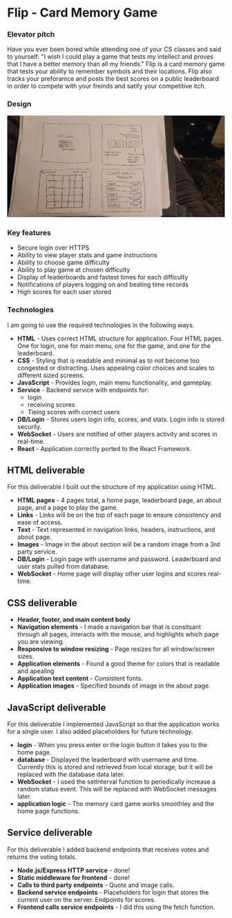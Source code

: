 # Flip - Card Memory Game

### Elevator pitch

Have you ever been bored while attending one of your CS classes and said to yourself: "I wish I could play a game that tests my intellect and proves that I have a better memory than all my friends." Flip is a card memory game that tests your ability to remember symbols and their locations. Flip also tracks your preforamce and posts the best scores on a public leaderboard in order to compete with your freinds and satify your competitive itch.

### Design

![Mock](flipDesignDiagram.jpg)

### Key features

- Secure login over HTTPS
- Ability to view player stats and game instructions
- Ability to choose game difficulty
- Ability to play game at chosen difficulty
- Display of leaderboards and fastest times for each difficulty
- Notifications of players logging on and beating time records
- High scores for each user stored

### Technologies

I am going to use the required technologies in the following ways.

- **HTML** - Uses correct HTML structure for application. Four HTML pages. One for login, one for main menu, one for the game, and one for the leaderboard.
- **CSS** - Styling that is readable and minimal as to not become too congested or distracting. Uses appealing color choices and scales to different sized screens.
- **JavaScript** - Provides login, main menu functionality, and gameplay.
- **Service** - Backend service with endpoints for:
  - login
  - receiving scores
  - Tieing scores with correct users
- **DB/Login** - Stores users login info, scores, and stats. Login info is stored securily. 
- **WebSocket** - Users are notified of other players activity and scores in real-time.
- **React** - Application correctly ported to the React Framework.

## HTML deliverable

For this deliverable I built out the structure of my application using HTML.

- **HTML pages** - 4 pages total, a home page, leaderboard page, an about page, and a page to play the game.
- **Links** - Links will be on the top of each page to ensure consistency and ease of access.
- **Text** - Text represented in navigation links, headers, instructions, and about page.
- **Images** - Image in the about section will be a random image from a 3rd party service.
- **DB/Login** - Login page with username and password. Leaderboard and user stats pulled from database.
- **WebSocket** - Home page will display other user logins and scores real-time.

## CSS deliverable

- **Header, footer, and main content body**
- **Navigation elements** - I made a navigation bar that is consitsant through all pages, interacts with the mouse, and highlights which page you are viewing.
- **Responsive to window resizing** - Page resizes for all window/screen sizes.
- **Application elements** - Found a good theme for colors that is readable and apealing
- **Application text content** - Consistent fonts.
- **Application images** - Specified bounds of image in the about page.

## JavaScript deliverable

For this deliverable I implemented JavaScript so that the application works for a single user. I also added placeholders for future technology.

- **login** - When you press enter or the login button it takes you to the home page.
- **database** - Displayed the leaderboard with username and time. Currently this is stored and retrieved from local storage, but it will be replaced with the database data later.
- **WebSocket** - I used the setInterval function to periodically increase a random status event. This will be replaced with WebSocket messages later.
- **application logic** - The memory card game works smoothley and the home page functions.

## Service deliverable

For this deliverable I added backend endpoints that receives votes and returns the voting totals.

- **Node.js/Express HTTP service** - done!
- **Static middleware for frontend** - done!
- **Calls to third party endpoints** - Quote and image calls.
- **Backend service endpoints** - Placeholders for login that stores the current user on the server. Endpoints for scores.
- **Frontend calls service endpoints** - I did this using the fetch function.